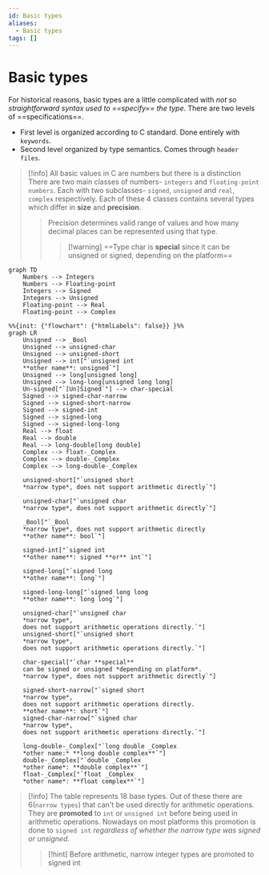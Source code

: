 ```yaml
---
id: Basic types
aliases:
  - Basic types
tags: []
---
```


# Basic types

For historical reasons, basic types are a little complicated with *not so straightforward syntax used to ==specify== the type*. There are two levels of ==specifications==.
- First level is organized according to C standard. Done entirely with `keywords`.
- Second level organized by type semantics. Comes through `header files`.

> [!info] All basic values in C are numbers but there is a distinction
> There are two main classes of numbers- `integers` and `floating-point numbers`.
> Each with two subclasses- `signed`, `unsigned` and `real`, `complex` respectively.
> Each of these 4 classes contains several types which differ in **size** and **precision**.
>> Precision determines valid range of values and how many decimal places can be represented using that type.
>>> [!warning] ==Type char is **special** since it can be unsigned or signed, depending on the platform==

<!--mermaid diagram summarizing classes and subclasses of basic types in C-->

```mermaid
graph TD
    Numbers --> Integers
    Numbers --> Floating-point
    Integers --> Signed
    Integers --> Unsigned
    Floating-point --> Real
    Floating-point --> Complex
```
```mermaid
%%{init: {"flowchart": {"htmlLabels": false}} }%%
graph LR
    Unsigned --> _Bool
    Unsigned --> unsigned-char
    Unsigned --> unsigned-short
    Unsigned --> int["`unsigned int
    **other name**: unsigned`"]
    Unsigned --> long[unsigned long]
    Unsigned --> long-long[unsigned long long]
    Un-signed["`[Un]Signed`"] --> char-special
    Signed --> signed-char-narrow
    Signed --> signed-short-narrow
    Signed --> signed-int
    Signed --> signed-long
    Signed --> signed-long-long
    Real --> float
    Real --> double
    Real --> long-double[long double]
    Complex --> float-_Complex
    Complex --> double-_Complex
    Complex --> long-double-_Complex

    unsigned-short["`unsigned short
    *narrow type*, does not support arithmetic directly`"]

    unsigned-char["`unsigned char
    *narrow type*, does not support arithmetic directly`"]

    _Bool["`_Bool
    *narrow type*, does not support arithmetic directly
    **other name**: bool`"]

    signed-int["`signed int
    **other name**: signed **or** int`"]

    signed-long["`signed long
    **other name**: long`"]

    signed-long-long["`signed long long
    **other name**: long long`"]

    unsigned-char["`unsigned char
    *narrow type*,
    does not support arithmetic operations directly.`"]
    unsigned-short["`unsigned short
    *narrow type*,
    does not support arithmetic operations directly.`"]

    char-special["`char **special**
    can be signed or unsigned *depending on platform*.
    *narrow type*, does not support arithmetic directly`"]

    signed-short-narrow["`signed short
    *narrow type*,
    does not support arithmetic operations directly.
    **other name**: short`"]
    signed-char-narrow["`signed char
    *narrow type*,
    does not support arithmetic operations directly.`"]

    long-double-_Complex["`long double _Complex
    *other name:* **long double complex**`"]
    double-_Complex["`double _Complex
    *other name*: **double complex**`"]
    float-_Complex["`float _Complex
    *other name*: **float complex**`"]
```


> [!info] The table represents 18 base types.
> Out of these there are 6(`narrow types`) that can't be used directly for arithmetic operations. They are **promoted** to `int` or `unsigned int` before being used in arithmetic operations.
> Nowadays on most platforms this promotion is done to `signed int` *regardless of whether the narrow type was signed or unsigned*.
>> [!hint] Before arithmetic, narrow integer types are promoted to signed int
